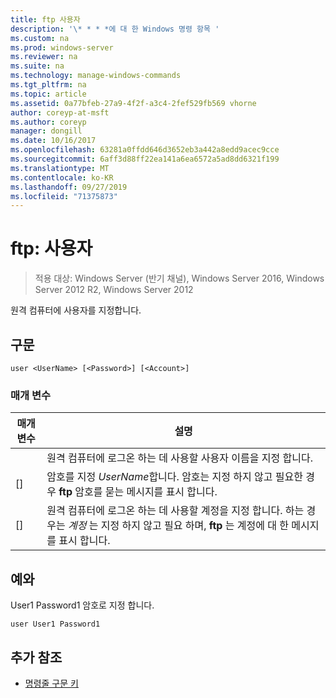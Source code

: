 ```yaml
---
title: ftp 사용자
description: '\* * * *에 대 한 Windows 명령 항목 '
ms.custom: na
ms.prod: windows-server
ms.reviewer: na
ms.suite: na
ms.technology: manage-windows-commands
ms.tgt_pltfrm: na
ms.topic: article
ms.assetid: 0a77bfeb-27a9-4f2f-a3c4-2fef529fb569 vhorne
author: coreyp-at-msft
ms.author: coreyp
manager: dongill
ms.date: 10/16/2017
ms.openlocfilehash: 63281a0ffdd646d3652eb3a442a8edd9acec9cce
ms.sourcegitcommit: 6aff3d88ff22ea141a6ea6572a5ad8dd6321f199
ms.translationtype: MT
ms.contentlocale: ko-KR
ms.lasthandoff: 09/27/2019
ms.locfileid: "71375873"
---
```

# <a name="ftp-user"></a>ftp: 사용자

>적용 대상: Windows Server (반기 채널), Windows Server 2016, Windows Server 2012 R2, Windows Server 2012

원격 컴퓨터에 사용자를 지정합니다.   
## <a name="syntax"></a>구문  
```  
user <UserName> [<Password>] [<Account>]  
```  
### <a name="parameters"></a>매개 변수  

|  매개 변수   |                                                                      설명                                                                      |
|--------------|-------------------------------------------------------------------------------------------------------------------------------------------------------|
|  <UserName>  |                                          원격 컴퓨터에 로그온 하는 데 사용할 사용자 이름을 지정 합니다.                                           |
| [<Password>] |               암호를 지정 *UserName*합니다. 암호는 지정 하지 않고 필요한 경우  **ftp** 암호를 묻는 메시지를 표시 합니다.               |
| [<Account>]  | 원격 컴퓨터에 로그온 하는 데 사용할 계정을 지정 합니다. 하는 경우는 *계정* 는 지정 하지 않고 필요 하며,  **ftp** 는 계정에 대 한 메시지를 표시 합니다. |

## <a name="BKMK_Examples"></a>예와  
User1 Password1 암호로 지정 합니다.  
```  
user User1 Password1  
```  
## <a name="additional-references"></a>추가 참조  
-   [명령줄 구문 키](command-line-syntax-key.md)  
